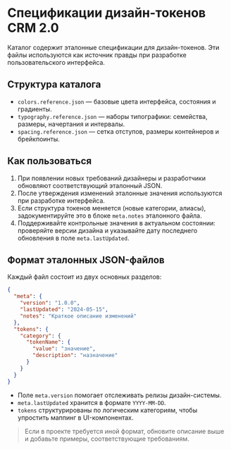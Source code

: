 # Спецификации дизайн-токенов CRM 2.0

Каталог содержит эталонные спецификации для дизайн-токенов. Эти файлы используются как источник правды
при разработке пользовательского интерфейса.

## Структура каталога

- `colors.reference.json` — базовые цвета интерфейса, состояния и градиенты.
- `typography.reference.json` — наборы типографики: семейства, размеры, начертания и интервалы.
- `spacing.reference.json` — сетка отступов, размеры контейнеров и брейкпоинты.

## Как пользоваться

1. При появлении новых требований дизайнеры и разработчики обновляют соответствующий эталонный JSON.
2. После утверждения изменений эталонные значения используются при разработке интерфейса.
3. Если структура токенов меняется (новые категории, алиасы), задокументируйте это в блоке `meta.notes` эталонного файла.
4. Поддерживайте контрольные значения в актуальном состоянии: проверяйте версии дизайна и указывайте дату последнего
   обновления в поле `meta.lastUpdated`.

## Формат эталонных JSON-файлов

Каждый файл состоит из двух основных разделов:

```json
{
  "meta": {
    "version": "1.0.0",
    "lastUpdated": "2024-05-15",
    "notes": "Краткое описание изменений"
  },
  "tokens": {
    "category": {
      "tokenName": {
        "value": "значение",
        "description": "назначение"
      }
    }
  }
}
```

- Поле `meta.version` помогает отслеживать релизы дизайн-системы.
- `meta.lastUpdated` хранится в формате `YYYY-MM-DD`.
- `tokens` структурированы по логическим категориям, чтобы упростить маппинг в UI-компонентах.

> Если в проекте требуется иной формат, обновите описание выше и добавьте примеры, соответствующие требованиям.

